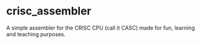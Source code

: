 # crisc_assembler
A simple assembler for the CRISC CPU (call it CASC) made for fun, learning and teaching purposes.
